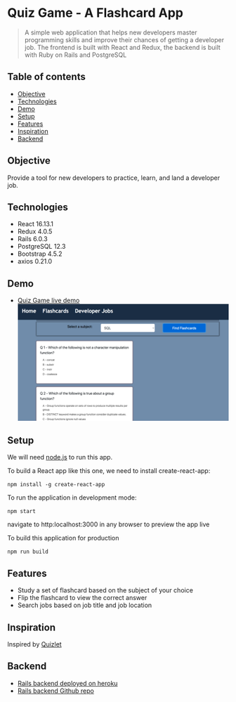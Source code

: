 # Quiz Game - A Flashcard App 
> A simple web application that helps new developers master programming skills and improve their chances of getting a developer job. The frontend is built with React and Redux, the backend is built with Ruby on Rails and PostgreSQL

## Table of contents
* [Objective](#Objective)
* [Technologies](#technologies)
* [Demo](#Demo)
* [Setup](#setup)
* [Features](#features)
* [Inspiration](#inspiration)
* [Backend](#backend)

## Objective
Provide a tool for new developers to practice, learn, and land a developer job.
## Technologies
* React 16.13.1
* Redux 4.0.5
* Rails 6.0.3
* PostgreSQL 12.3
* Bootstrap 4.5.2
* axios 0.21.0

## Demo
* [Quiz Game live demo](https://quiz-box.netlify.app/#/flashcards)
![screen shot](https://github.com/yuanxizhang/quiz-game-frontend/blob/master/public/img/sreenshot.png)

## Setup
We will need [node.js](https://nodejs.org/en/download/) to run this app.

To build a React app like this one, we need to install create-react-app:
```
npm install -g create-react-app
```
To run the application in development mode:
```
npm start
```
navigate to http:localhost:3000 in any browser to preview the app live

To build this application for production
```
npm run build
```
## Features
* Study a set of flashcard based on the subject of your choice
* Flip the flashcard to view the correct answer
* Search jobs based on job title and job location
## Inspiration
Inspired by [Quizlet](https://quizlet.com/)
## Backend 
* [Rails backend deployed on heroku](http://online-quiz-api.herokuapp.com/api/v1/tests)
* [Rails backend Github repo](https://github.com/yuanxizhang/quiz-game-api)